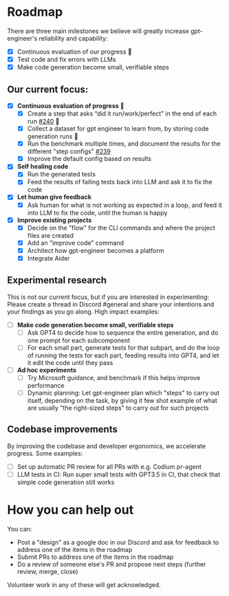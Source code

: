 # Roadmap

There are three main milestones we believe will greatly increase gpt-engineer's reliability and capability:
- [x] Continuous evaluation of our progress 🎉
- [x] Test code and fix errors with LLMs
- [x] Make code generation become small, verifiable steps

## Our current focus:

- [x] **Continuous evaluation of progress 🎉**
  - [x] Create a step that asks “did it run/work/perfect” in the end of each run [#240](https://github.com/AntonOsika/gpt-engineer/issues/240) 🎉
  - [x] Collect a dataset for gpt engineer to learn from, by storing code generation runs 🎉
  - [x] Run the benchmark multiple times, and document the results for the different "step configs" [#239](https://github.com/AntonOsika/gpt-engineer/issues/239)
  - [x] Improve the default config based on results
- [x] **Self healing code**
  - [x] Run the generated tests
  - [x] Feed the results of failing tests back into LLM and ask it to fix the code
- [x] **Let human give feedback**
  - [x] Ask human for what is not working as expected in a loop, and feed it into LLM to fix the code, until the human is happy
- [x] **Improve existing projects**
  - [x] Decide on the "flow" for the CLI commands and where the project files are created
  - [x] Add an "improve code" command
  - [x] Architect how gpt-engineer becomes a platform
  - [x] Integrate Aider

## Experimental research
This is not our current focus, but if you are interested in experimenting: Please
create a thread in Discord #general and share your intentions and your findings as you
go along. High impact examples:
- [ ] **Make code generation become small, verifiable steps**
  - [ ] Ask GPT4 to decide how to sequence the entire generation, and do one
  prompt for each subcomponent
  - [ ] For each small part, generate tests for that subpart, and do the loop of running the tests for each part, feeding
results into GPT4, and let it edit the code until they pass
- [ ] **Ad hoc experiments**
  - [ ] Try Microsoft guidance, and benchmark if this helps improve performance
  - [ ] Dynamic planning: Let gpt-engineer plan which "steps" to carry out itself, depending on the
task, by giving it few shot example of what are usually "the right-sized steps" to carry
out for such projects

## Codebase improvements
By improving the codebase and developer ergonomics, we accelerate progress. Some examples:
- [ ] Set up automatic PR review for all PRs with e.g. Codium pr-agent
- [ ] LLM tests in CI: Run super small tests with GPT3.5 in CI, that check that simple code generation still works

# How you can help out

You can:

- Post a "design" as a google doc in our Discord and ask for feedback to address one of the items in the roadmap
- Submit PRs to address one of the items in the roadmap
- Do a review of someone else's PR and propose next steps (further review, merge, close)

Volunteer work in any of these will get acknowledged.
